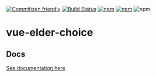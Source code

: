 [![Commitizen friendly](https://img.shields.io/badge/commitizen-friendly-brightgreen.svg)](http://commitizen.github.io/cz-cli/)
[![Build Status](https://travis-ci.org/ElderAS/vue-elder-choice.svg?branch=master&style=flat-square)](https://travis-ci.org/ElderAS/vue-elder-choice)
[![npm](https://img.shields.io/npm/dt/vue-elder-choice.svg?style=flat-square)](https://www.npmjs.com/package/vue-elder-choice)
[![npm](https://img.shields.io/npm/v/vue-elder-choice.svg?style=flat-square)](https://www.npmjs.com/package/vue-elder-choice)
![npm](https://img.shields.io/npm/l/vue-elder-choice.svg?style=flat-square)

# vue-elder-choice

## Docs

[See documentation here](https://elderas.github.io/vue-elder/components/choice.html)
